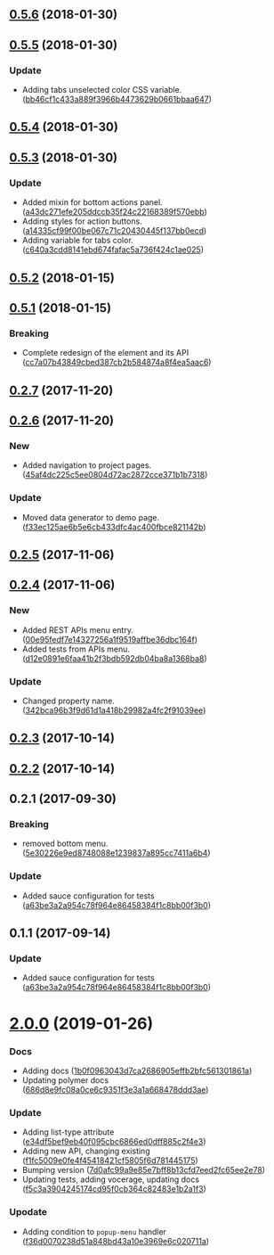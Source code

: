 <a name="0.5.6"></a>
## [0.5.6](https://github.com/advanced-rest-client/arc-menu/compare/0.5.5...0.5.6) (2018-01-30)




<a name="0.5.5"></a>
## [0.5.5](https://github.com/advanced-rest-client/arc-menu/compare/0.5.4...0.5.5) (2018-01-30)


### Update

* Adding tabs unselected color CSS variable. ([bb46cf1c433a889f3966b4473629b0661bbaa647](https://github.com/advanced-rest-client/arc-menu/commit/bb46cf1c433a889f3966b4473629b0661bbaa647))



<a name="0.5.4"></a>
## [0.5.4](https://github.com/advanced-rest-client/arc-menu/compare/0.5.3...0.5.4) (2018-01-30)




<a name="0.5.3"></a>
## [0.5.3](https://github.com/advanced-rest-client/arc-menu/compare/0.5.2...0.5.3) (2018-01-30)


### Update

* Added mixin for bottom actions panel. ([a43dc271efe205ddccb35f24c22168389f570ebb](https://github.com/advanced-rest-client/arc-menu/commit/a43dc271efe205ddccb35f24c22168389f570ebb))
* Adding styles for action buttons. ([a14335cf99f00be067c71c20430445f137bb0ecd](https://github.com/advanced-rest-client/arc-menu/commit/a14335cf99f00be067c71c20430445f137bb0ecd))
* Adding variable for tabs color. ([c640a3cdd8141ebd674fafac5a736f424c1ae025](https://github.com/advanced-rest-client/arc-menu/commit/c640a3cdd8141ebd674fafac5a736f424c1ae025))



<a name="0.5.2"></a>
## [0.5.2](https://github.com/advanced-rest-client/arc-menu/compare/0.5.1...0.5.2) (2018-01-15)




<a name="0.5.1"></a>
## [0.5.1](https://github.com/advanced-rest-client/arc-menu/compare/0.2.7...0.5.1) (2018-01-15)


### Breaking

* Complete redesign of the element and its API  ([cc7a07b43849cbed387cb2b584874a8f4ea5aac6](https://github.com/advanced-rest-client/arc-menu/commit/cc7a07b43849cbed387cb2b584874a8f4ea5aac6))



<a name="0.2.7"></a>
## [0.2.7](https://github.com/advanced-rest-client/arc-menu/compare/0.2.6...0.2.7) (2017-11-20)




<a name="0.2.6"></a>
## [0.2.6](https://github.com/advanced-rest-client/arc-menu/compare/0.2.5...0.2.6) (2017-11-20)


### New

* Added navigation to project pages. ([45af4dc225c5ee0804d72ac2872cce371b1b7318](https://github.com/advanced-rest-client/arc-menu/commit/45af4dc225c5ee0804d72ac2872cce371b1b7318))

### Update

* Moved data generator to demo page. ([f33ec125ae6b5e6cb433dfc4ac400fbce821142b](https://github.com/advanced-rest-client/arc-menu/commit/f33ec125ae6b5e6cb433dfc4ac400fbce821142b))



<a name="0.2.5"></a>
## [0.2.5](https://github.com/advanced-rest-client/arc-menu/compare/0.2.4...0.2.5) (2017-11-06)




<a name="0.2.4"></a>
## [0.2.4](https://github.com/advanced-rest-client/arc-menu/compare/0.2.3...0.2.4) (2017-11-06)


### New

* Added REST APIs menu entry. ([00e95fedf7e14327256a1f9519affbe36dbc164f](https://github.com/advanced-rest-client/arc-menu/commit/00e95fedf7e14327256a1f9519affbe36dbc164f))
* Added tests from APIs menu. ([d12e0891e6faa41b2f3bdb592db04ba8a1368ba8](https://github.com/advanced-rest-client/arc-menu/commit/d12e0891e6faa41b2f3bdb592db04ba8a1368ba8))

### Update

* Changed property name. ([342bca96b3f9d61d1a418b29982a4fc2f91039ee](https://github.com/advanced-rest-client/arc-menu/commit/342bca96b3f9d61d1a418b29982a4fc2f91039ee))



<a name="0.2.3"></a>
## [0.2.3](https://github.com/advanced-rest-client/arc-menu/compare/0.2.2...0.2.3) (2017-10-14)




<a name="0.2.2"></a>
## [0.2.2](https://github.com/advanced-rest-client/arc-menu/compare/0.2.1...0.2.2) (2017-10-14)




<a name="0.2.1"></a>
## 0.2.1 (2017-09-30)


### Breaking

* removed bottom menu. ([5e30226e9ed8748088e1239837a895cc7411a6b4](https://github.com/advanced-rest-client/arc-menu/commit/5e30226e9ed8748088e1239837a895cc7411a6b4))

### Update

* Added sauce configuration for tests ([a63be3a2a954c78f964e86458384f1c8bb00f3b0](https://github.com/advanced-rest-client/arc-menu/commit/a63be3a2a954c78f964e86458384f1c8bb00f3b0))



<a name="0.1.1"></a>
## 0.1.1 (2017-09-14)


### Update

* Added sauce configuration for tests ([a63be3a2a954c78f964e86458384f1c8bb00f3b0](https://github.com/advanced-rest-client/arc-menu/commit/a63be3a2a954c78f964e86458384f1c8bb00f3b0))



# [2.0.0](https://github.com/advanced-rest-client/arc-menu/compare/0.5.5...2.0.0) (2019-01-26)


### Docs

* Adding docs ([1b0f0963043d7ca2686905effb2bfc561301861a](https://github.com/advanced-rest-client/arc-menu/commit/1b0f0963043d7ca2686905effb2bfc561301861a))
* Updating polymer docs ([686d8e9fc08a0ce6c9351f3e3a1a668478ddd3ae](https://github.com/advanced-rest-client/arc-menu/commit/686d8e9fc08a0ce6c9351f3e3a1a668478ddd3ae))

### Update

* Adding list-type attribute ([e34df5bef9eb40f095cbc6866ed0dff885c2f4e3](https://github.com/advanced-rest-client/arc-menu/commit/e34df5bef9eb40f095cbc6866ed0dff885c2f4e3))
* Adding new API, changing existing ([f1fc5009e0fe4f45418421cf5805f6d781445175](https://github.com/advanced-rest-client/arc-menu/commit/f1fc5009e0fe4f45418421cf5805f6d781445175))
* Bumping version ([7d0afc99a9e85e7bff8b13cfd7eed2fc65ee2e78](https://github.com/advanced-rest-client/arc-menu/commit/7d0afc99a9e85e7bff8b13cfd7eed2fc65ee2e78))
* Updating tests, adding vocerage, updating docs ([f5c3a3904245174cd95f0cb364c82483e1b2a1f3](https://github.com/advanced-rest-client/arc-menu/commit/f5c3a3904245174cd95f0cb364c82483e1b2a1f3))

### Upodate

* Adding condition to `popup-menu` handler ([f36d0070238d51a848bd43a10e3969e6c020711a](https://github.com/advanced-rest-client/arc-menu/commit/f36d0070238d51a848bd43a10e3969e6c020711a))




